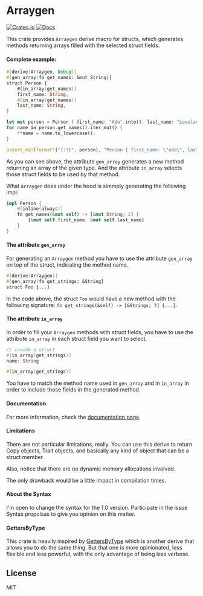 # Arraygen

[![Crates.io](https://img.shields.io/crates/v/arraygen.svg)](https://crates.io/crates/arraygen)
[![Docs](https://docs.rs/arraygen/badge.svg)](https://docs.rs/arraygen)

This crate provides `Arraygen` derive macro for structs, which generates methods returning arrays filled with the selected struct fields.

#### Complete example:

```rust
#[derive(Arraygen, Debug)]
#[gen_array(fn get_names: &mut String)]
struct Person {
    #[in_array(get_names)]
    first_name: String,
    #[in_array(get_names)]
    last_name: String,
}

let mut person = Person { first_name: "Ada".into(), last_name: "Lovelace".into() };
for name in person.get_names().iter_mut() {
    **name = name.to_lowercase();
}

assert_eq!(format!("{:?}", person), "Person { first_name: \"ada\", last_name: \"lovelace\" }"); // PASSES !
```

As you can see above, the attribute `gen_array` generates a new method returning an array of the given type. And the attribute `in_array` selects those struct fields to be used by that method.

What `Arraygen` does under the hood is simmply generating the following impl:

```rust
impl Person {
    #[inline(always)]
    fn get_names(&mut self) -> [&mut String; 2] {
        [&mut self.first_name, &mut self.last_name]
    }
}
```

#### The attribute `gen_array`

For generating an `Arraygen` method you have to use the attribute `gen_array` on top of the struct, indicating the method name.

```rust
#[derive(Arraygen)]
#[gen_array(fn get_strings: &String]
struct Foo {...}
```

In the code above, the struct `Foo` would have a new method with the following signature: `fn get_strings(&self) -> [&Strings; ?] {...}`.

#### The attribute `in_array`

In order to fill your `Arraygen` methods with struct fields, you have to use the attribute `in_array` in each struct field you want to select.

```rust
// inside a struct
#[in_array(get_strings)]
name: String

#[in_array(get_strings)]
```

You have to match the method name used in `gen_array` and in `in_array` in order to include those fields in the generated method.

#### Documentation

For more information, check the [documentation page](https://docs.rs/arraygen).

#### Limitations

There are not particular limitations, really. You can use this derive to return Copy objects, Trait objects, and basically any kind of object that can be a struct member.

Also, notice that there are no dynamic memory allocations involved.

The only drawback would be a little impact in compilation times.

#### About the Syntax

I'm open to change the syntax for the 1.0 version. Participate in the issue Syntax propolsas to give you opinion on this matter.

#### GettersByType

This crate is heavily inspired by [GettersByType](http://www.github.com/theypsilon/getters-by-type) which is another derive that allows you
to do the same thing. But that one is more opinionated, less flexible and less powerful, with the only advantage of being less verbose.

## License

MIT
